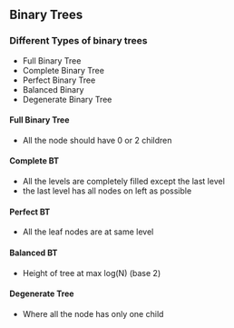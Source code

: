 ## Binary Trees

### Different Types of binary trees
- Full Binary Tree
- Complete Binary Tree
- Perfect Binary Tree
- Balanced Binary
- Degenerate Binary Tree

#### Full Binary Tree
- All the node should have 0 or 2 children

#### Complete BT
- All the levels are completely filled except the last level
- the last level has all nodes on left as possible

#### Perfect BT
- All the leaf nodes are at same level

#### Balanced BT
- Height of tree at max log(N) (base 2)

#### Degenerate Tree
- Where all the node has only one child
